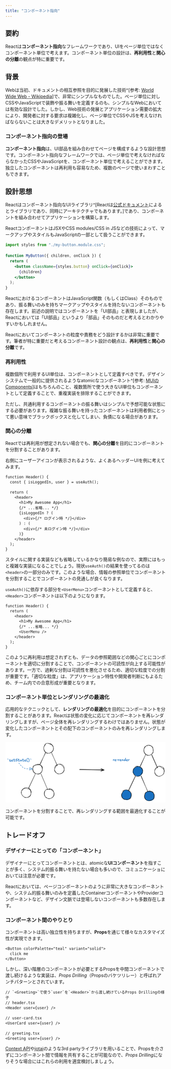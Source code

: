 ```yaml
---
title: "コンポーネント指向"
---
```


## 要約

Reactは**コンポーネント指向**なフレームワークであり、UIをページ単位ではなくコンポーネント単位で考えます。コンポーネント単位の設計は、**再利用性**と**関心の分離**の観点が特に重要です。

## 背景

Webは当初、ドキュメントの相互参照を目的に発展した技術^[参考: [World Wide Web - Wikipedia](https://ja.wikipedia.org/wiki/World_Wide_Web)]で、非常にシンプルなものでした。ページ単位に対しCSSやJavaScriptで装飾や振る舞いを定義するのも、シンプルなWebにおいては有効な設計でした。しかし、Web技術の発展とアプリケーション需要の拡大により、開発者に対する要求は複雑化し、ページ単位でCSSやJSを考えなければならないことは大きなデメリットとなりました。

### コンポーネント指向の登場

**コンポーネント指向**は、UI部品を組み合わせてページを構成するような設計思想です。コンポーネント指向なフレームワークでは、ページ単位で考えなければならなかったCSSやJavaScriptを、コンポーネント単位で考えることができます。独立したコンポーネントは再利用も容易なため、複数のページで使いまわすこともできます。

## 設計思想

Reactはコンポーネント指向なUIライブラリ^[Reactは[公式ドキュメント](https://ja.react.dev/)によるとライブラリであり、同時にアーキテクチャでもあります。]であり、コンポーネントを組み合わせてアプリケーションを構築します。

ReactコンポーネントはJSXやCSS modules/CSS in JSなどの技術によって、マークアップやスタイルもJavaScriptの一部として扱うことができます。

```jsx
import styles from "./my-button.module.css";

function MyButton({ children, onClick }) {
  return (
    <button className={styles.button} onClick={onClick}>
      {children}
    </button>
  );
}
```

ReactにおけるコンポーネントはJavaScript関数（もしくはClass）そのものであり、振る舞いのみを持ちマークアップやスタイルを持たないコンポーネントも存在します。前述の説明ではコンポーネントを「UI部品」と表現しましたが、Reactにおいては「UI部品」というより「部品」そのものだと考えるとわかりやすいかもしれません。

Reactにおいてコンポーネントの粒度や責務をどう設計するかは非常に重要です。筆者が特に重要だと考えるコンポーネント設計の観点は、**再利用性**と**関心の分離**です。

### 再利用性

複数個所で利用するUI単位は、コンポーネントとして定義すべきです。デザインシステムで一般的に提供されるようなatomicなコンポーネント^[参考: [MUIのComponents](https://mui.com/components/)]はもちろんのこと、複数箇所で使う大きなUI単位もコンポーネントとして定義することで、重複実装を排除することができます。

ただし、共通利用するコンポーネントの振る舞いはシンプルで予想可能な状態にする必要があります。複雑な振る舞いを持ったコンポーネントは利用者側にとって悪い意味でブラックボックスと化してしまい、負債になる場合があります。

### 関心の分離

Reactでは再利用が想定されない場合でも、**関心の分離**を目的にコンポーネントを分割することがあります。

右側にユーザーアイコンが表示されるような、よくあるヘッダーUIを例に考えてみます。

```tsx
function Header() {
  const { isLoggedIn, user } = useAuth();

  return (
    <header>
      <h1>My Awesome App</h1>
      {/* ...省略... */}
      {isLoggedIn ? (
        <div>{/* ログイン時 */}</div>
      ) : (
        <div>{/* 未ログイン時 */}</div>
      )}
    </header>
  );
}
```

スタイルに関する実装なども省略しているかなり簡易な例なので、実際にはもっと複雑な実装になることでしょう。現状`useAuth()`の結果を使ってるのは`<header>`の一部分のみです。このような場合、情報の参照単位でコンポーネントを分割することでコンポーネントの見通しが良くなります。

`useAuth()`に依存する部分を`<UserMenu>`コンポーネントとして定義すると、`<Header>`コンポーネントは以下のようになります。

```tsx
function Header() {
  return (
    <header>
      <h1>My Awesome App</h1>
      {/* ...省略... */}
      <UserMenu />
    </header>
  );
}
```

このように再利用は想定されずとも、データの参照範囲などの関心ごとにコンポーネントを適切に分割することで、コンポーネントの可読性が向上する可能性があります。一方で、過剰な分割は可読性を悪化させるため、適切な粒度での分割が重要です。「適切な粒度」は、アプリケーション特性や開発者判断にもよるため、チーム内での合意形成が重要となります。

### コンポーネント単位とレンダリングの最適化

応用的なテクニックとして、**レンダリングの最適化**を目的にコンポーネントを分割することがあります。Reactは状態の変化に応じてコンポーネントを再レンダリングしますが、ページ全体を再レンダリングするわけではありません。状態が変化したコンポーネントとその配下のコンポーネントのみを再レンダリングします。

![React Tree](/images/react-basic-principle/re-render-tree.png)

コンポーネントを分割することで、再レンダリングする範囲を最適化することが可能です。

## トレードオフ

### デザイナーにとっての「コンポーネント」

デザイナーにとってコンポーネントとは、atomicな**UIコンポーネント**を指すことが多く、システム的振る舞いを持たない場合も多いので、コミュニケーショにおいては注意が必要です。

Reactにおいては、ページコンポーネントのように非常に大きなコンポーネントや、システム的振る舞いのみを定義したContainerコンポーネントやProviderコンポーネントなど、デザイン文脈では登場しないコンポーネントも多数存在します。

### コンポーネント間のやりとり

コンポーネントは高い独立性を持ちますが、**Props**を通じて様々なカスタマイズ性が実現できます。

```tsx
<Button colorPalette="teal" variant="solid">
  click me
</Button>
```

しかし、深い階層のコンポーネントが必要とするPropsを中間コンポーネントで渡し続けるような実装は、_Props Drilling_（Propsのバケツリレー）と呼ばれアンチパターンとされています。

```tsx
// `<Greeting>`で使う`user`を`<Header>`から渡し続けているProps Drillingの様子
// header.tsx
<Header user={user} />

// user-card.tsx
<UserCard user={user} />

// greeting.tsx
<Greeting user={user} />
```

[Context API](https://ja.react.dev/learn/passing-data-deeply-with-context)や[jotai](https://jotai.org/)のような3rd partyライブラリを用いることで、Propsを介さずにコンポーネント間で情報を共有することが可能なので、*Props Drilling*になりそうな場合にはこれらの利用を適宜検討しましょう。
